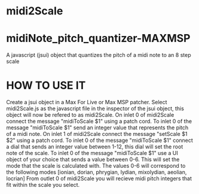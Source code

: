# midi2Scale
# midiNote_pitch_quantizer-MAXMSP
A javascript (jsui) object that quantizes the pitch of a midi note to an 8 step scale

# HOW TO USE IT
Create a jsui object in a Max For Live or Max MSP patcher.
Select midi2Scale.js as the javascript file in the inspector of the jsui object, this object will now be refered to as midi2Scale.
On inlet 0 of midi2Scale connect the message "midiToScale $1" using a patch cord.
To inlet 0 of the message "midiToScale $1" send an integer value that represents the pitch of a midi note.
On inlet 1 of midi2Scale connect the message "setScale $1 $2" using a patch cord.
To inlet 0 of the message "midiToScale $1" connect a dial that sends an integer value between 1-12, this dial will set the root note of the scale.
To inlet 0 of the message "midiToScale $1" use a UI object of your choice that sends a value between 0-6. This will set the mode that the scale is calculated with.
    The values 0-6 will correspond to the following modes [ionian, dorian, phrygian, lydian, mixolydian, aeolian, locrian]
From outlet 0 of midi2Scale you will recieve midi pitch integers that fit within the scale you select.
